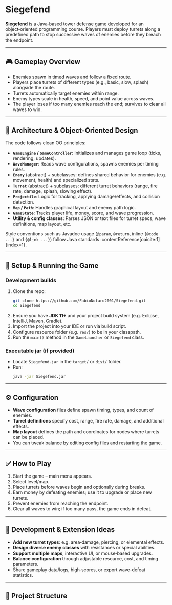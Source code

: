 # Siegefend

**Siegefend** is a Java‑based tower defense game developed for an object‑oriented programming course. Players must deploy turrets along a predefined path to stop successive waves of enemies before they breach the endpoint.

---

## 🎮 Gameplay Overview
- Enemies spawn in timed waves and follow a fixed route.
- Players place turrets of different types (e.g., basic, slow, splash) alongside the route.
- Turrets automatically target enemies within range.
- Enemy types scale in health, speed, and point value across waves.
- The player loses if too many enemies reach the end; survives to clear all waves to win.

---

## 🧱 Architecture & Object‑Oriented Design

The code follows clean OO principles:
- **`GameEngine` / `GameController`**: Initializes and manages game loop (ticks, rendering, updates).
- **`WaveManager`**: Reads wave configurations, spawns enemies per timing rules.
- **`Enemy`** (abstract) + subclasses: defines shared behavior for enemies (e.g. movement, health) and specialized stats.
- **`Turret`** (abstract) + subclasses: different turret behaviors (range, fire rate, damage, splash, slowing effect).
- **`Projectile`**: Logic for tracking, applying damage/effects, and collision detection.
- **`Map` / `Path`**: Handles graphical layout and enemy path logic.
- **`GameState`**: Tracks player life, money, score, and wave progression.
- **Utility & config classes**: Parses JSON or text files for turret specs, wave definitions, map layout, etc.

Style conventions such as Javadoc usage (`@param`, `@return`, inline `{@code ...}` and `{@link ...}`) follow Java standards :contentReference[oaicite:1]{index=1}.

---

## 🚀 Setup & Running the Game

### Development builds
1. Clone the repo:
    ```bash
    git clone https://github.com/FabioNotaro2001/Siegefend.git
    cd Siegefend
    ```
2. Ensure you have **JDK 11+** and your project build system (e.g. Eclipse, IntelliJ, Maven, Gradle).
3. Import the project into your IDE or run via build script.
4. Configure resource folder (e.g. `res/`) to be in your classpath.
5. Run the `main()` method in the `GameLauncher` or `Siegefend` class.

### Executable jar (if provided)
- Locate `Siegefend.jar` in the `target/` or `dist/` folder.
- Run:
    ```bash
    java -jar Siegefend.jar
    ```

---

## ⚙ Configuration

- **Wave configuration** files define spawn timing, types, and count of enemies.
- **Turret definitions** specify cost, range, fire rate, damage, and additional effects.
- **Map layout** defines the path and coordinates for nodes where turrets can be placed.
- You can tweak balance by editing config files and restarting the game.

---

## ✅ How to Play
1. Start the game – main menu appears.
2. Select level/map.
3. Place turrets before waves begin and optionally during breaks.
4. Earn money by defeating enemies; use it to upgrade or place new turrets.
5. Prevent enemies from reaching the endpoint.
6. Clear all waves to win; if too many pass, the game ends in defeat.

---

## 🧪 Development & Extension Ideas

- **Add new turret types**: e.g. area‑damage, piercing, or elemental effects.
- **Design diverse enemy classes** with resistances or special abilities.
- **Support multiple maps**, interactive UI, or mouse‑based upgrades.
- **Balance configuration** through adjustable resource, cost, and timing parameters.
- Share gameplay data/logs, high‑scores, or export wave-defeat statistics.

---

## 📂 Project Structure

